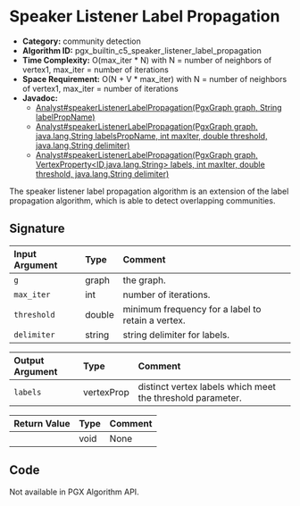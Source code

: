 # Speaker Listener Label Propagation

- **Category:** community detection
- **Algorithm ID:** pgx_builtin_c5_speaker_listener_label_propagation
- **Time Complexity:** O(max_iter * N) with N = number of neighbors of vertex1, max_iter = number of iterations
- **Space Requirement:** O(N + V * max_iter) with N = number of neighbors of vertex1, max_iter = number of iterations
- **Javadoc:**
  - [Analyst#speakerListenerLabelPropagation(PgxGraph graph, String labelPropName)](https://docs.oracle.com/en/database/oracle/property-graph/24.3/spgjv/oracle/pgx/api/Analyst.html#speakerListenerLabelPropagation_oracle_pgx_api_PgxGraph_java_lang_String_)
  - [Analyst#speakerListenerLabelPropagation​(PgxGraph graph, java.lang.String labelsPropName, int maxIter, double threshold, java.lang.String delimiter)](https://docs.oracle.com/en/database/oracle/property-graph/24.3/spgjv/oracle/pgx/api/Analyst.html#speakerListenerLabelPropagation_oracle_pgx_api_PgxGraph_java_lang_String_int_double_java_lang_String_)
  - [Analyst#speakerListenerLabelPropagation​(PgxGraph graph, VertexProperty<ID,​java.lang.String> labels, int maxIter, double threshold, java.lang.String delimiter)](https://docs.oracle.com/en/database/oracle/property-graph/24.3/spgjv/oracle/pgx/api/Analyst.html#speakerListenerLabelPropagation_oracle_pgx_api_PgxGraph_oracle_pgx_api_VertexProperty_int_double_java_lang_String_)

The speaker listener label propagation algorithm is an extension of the label propagation algorithm, which is able to detect overlapping communities.

## Signature

| Input Argument | Type | Comment |
| :--- | :--- | :--- |
| `g` | graph | the graph. |
| `max_iter` | int | number of iterations. |
| `threshold` | double | minimum frequency for a label to retain a vertex. |
| `delimiter` | string | string delimiter for labels. |

| Output Argument | Type | Comment |
| :--- | :--- | :--- |
| `labels` | vertexProp<string> | distinct vertex labels which meet the threshold parameter. |

| Return Value | Type | Comment |
| :--- | :--- | :--- |
| | void | None |

## Code

Not available in PGX Algorithm API.

